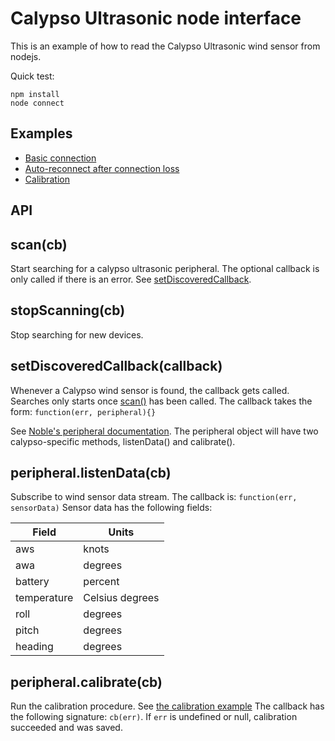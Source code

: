 Calypso Ultrasonic node interface
=================================

This is an example of how to read the Calypso Ultrasonic wind sensor from nodejs.

Quick test:
```
npm install
node connect
```

## Examples

 - [Basic connection](connect.js)
 - [Auto-reconnect after connection loss](auto-reconnect.js)
 - [Calibration](calibrate.js)

API
---

## scan(cb)

Start searching for a calypso ultrasonic peripheral.
The optional callback is only called if there is an error.
See [setDiscoveredCallback](#setdiscoveredcallback-callback).

## stopScanning(cb)

Stop searching for new devices.


## setDiscoveredCallback(callback)

Whenever a Calypso wind sensor is found, the callback gets called.
Searches only starts once [scan()](#scan-cb) has been called.
The callback takes the form:
``` function(err, peripheral){} ```

See [Noble's peripheral documentation](https://github.com/noble/noble#peripheral).
The peripheral object will have two calypso-specific methods, listenData() and calibrate().

## peripheral.listenData(cb)

Subscribe to wind sensor data stream.
The callback is:
``` function(err, sensorData) ```
Sensor data has the following fields:

| Field      | Units           |
|------------|-----------------|
|  aws       | knots           |
|  awa       | degrees         |
|battery     | percent         |
|temperature | Celsius degrees |
|  roll      | degrees         |
|  pitch     | degrees         |
|  heading   | degrees         |

## peripheral.calibrate(cb)

Run the calibration procedure. See [the calibration example](calibrate.js)
The callback has the following signature: ```cb(err)```. If ```err``` is
undefined or null, calibration succeeded and was saved.


